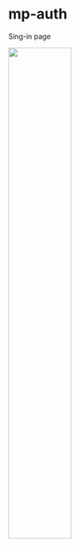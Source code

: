 # mp-auth

Sing-in page

<img src="[https://user-images.githubusercontent.com/16319829/81180309-2b51f000-8fee-11ea-8a78-ddfe8c3412a7.png](https://user-images.githubusercontent.com/72493865/200386647-2a04a4cb-86cf-415a-9fed-89b17767305d.jpeg)" width=50% height=50%>
